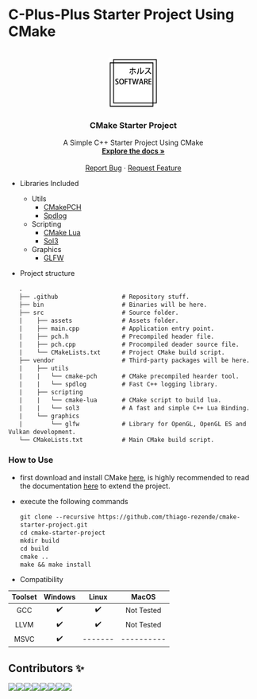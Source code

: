 # C-Plus-Plus Starter Project Using CMake

<!-- PROJECT LOGO -->
<br />
<div align="center">
  <a href="https://github.com/thiago-rezende/cmake-starter-project">
    <img src=".gitlab/logo.png" alt="Logo" width="100" height="100">
  </a>

  <h3 align="center">CMake Starter Project</h3>

  <p align="center">
    A Simple C++ Starter Project Using CMake
    <br />
    <a href="#how-to-use"><strong>Explore the docs »</strong></a>
    <br />
    <br />
    <a href="https://github.com/thiago-rezende/cmake-starter-project/issues">Report Bug</a>
    ·
    <a href="https://github.com/thiago-rezende/cmake-starter-project/issues">Request Feature</a>
  </p>
</div>

 - Libraries Included
   - Utils
     - [CMakePCH][cmake-pch-url]
     - [Spdlog][spdlog-url]
   - Scripting
     - [CMake Lua][cmake-lua-url]
   	 - [Sol3][sol3-url]
   - Graphics
     - [GLFW][glfw-url]

 - Project structure
 ```
    .
    ├── .github                  # Repository stuff.
    ├── bin                      # Binaries will be here.
    ├── src                      # Source folder.
    |    ├── assets              # Assets folder.
    |    ├── main.cpp            # Application entry point.
    |    ├── pch.h               # Precompiled header file.
    |    ├── pch.cpp             # Procompiled deader source file.
    |    └── CMakeLists.txt      # Project CMake build script.
    ├── vendor                   # Third-party packages will be here.
    |    ├── utils
    |    |   └── cmake-pch       # CMake precompiled hearder tool.
    |    |   └── spdlog          # Fast C++ logging library.
    |    ├── scripting
    |    |   └── cmake-lua       # CMake script to build lua.
    |    |   └── sol3            # A fast and simple C++ Lua Binding.
    |    └── graphics
    |        └── glfw            # Library for OpenGL, OpenGL ES and Vulkan development.
    └── CMakeLists.txt           # Main CMake build script.
```
 ### How to Use
 - first download and install CMake [here][cmake-url], is highly recommended to read the documentation [here](https://cmake.org/cmake-tutorial/) to extend the project.
 - execute the following commands

     ```
     git clone --recursive https://github.com/thiago-rezende/cmake-starter-project.git
     cd cmake-starter-project
     mkdir build
     cd build
     cmake ..
     make && make install
     ```

 - Compatibility

 | Toolset  |    Windows    |     Linux     |     MacOS     |
 |:--------:|:-------------:|:-------------:|:-------------:|
 | GCC      |       ✔️      |    ✔️        |   Not Tested  |
 | LLVM     |       ✔️      |    ✔️        |   Not Tested  |
 | MSVC     |       ✔️      |    -------   |   ----------  |

[cmake-url]: https://cmake.org/
[cmake-pch-url]: https://github.com/larsch/cmake-precompiled-header.git
[cmake-lua-url]: https://gitlab.com/thiago-rezende/cmake-lua.git
[sol3-url]: https://github.com/thephd/sol2
[spdlog-url]: https://github.com/gabime/spdlog
[glfw-url]: https://github.com/glfw/glfw

## Contributors ✨

[![](https://sourcerer.io/fame/thiago-rezende/thiago-rezende/cmake-starter-project/images/0)](https://sourcerer.io/fame/thiago-rezende/thiago-rezende/cmake-starter-project/links/0)[![](https://sourcerer.io/fame/thiago-rezende/thiago-rezende/cmake-starter-project/images/1)](https://sourcerer.io/fame/thiago-rezende/thiago-rezende/cmake-starter-project/links/1)[![](https://sourcerer.io/fame/thiago-rezende/thiago-rezende/cmake-starter-project/images/2)](https://sourcerer.io/fame/thiago-rezende/thiago-rezende/cmake-starter-project/links/2)[![](https://sourcerer.io/fame/thiago-rezende/thiago-rezende/cmake-starter-project/images/3)](https://sourcerer.io/fame/thiago-rezende/thiago-rezende/cmake-starter-project/links/3)[![](https://sourcerer.io/fame/thiago-rezende/thiago-rezende/cmake-starter-project/images/4)](https://sourcerer.io/fame/thiago-rezende/thiago-rezende/cmake-starter-project/links/4)[![](https://sourcerer.io/fame/thiago-rezende/thiago-rezende/cmake-starter-project/images/5)](https://sourcerer.io/fame/thiago-rezende/thiago-rezende/cmake-starter-project/links/5)[![](https://sourcerer.io/fame/thiago-rezende/thiago-rezende/cmake-starter-project/images/6)](https://sourcerer.io/fame/thiago-rezende/thiago-rezende/cmake-starter-project/links/6)[![](https://sourcerer.io/fame/thiago-rezende/thiago-rezende/cmake-starter-project/images/7)](https://sourcerer.io/fame/thiago-rezende/thiago-rezende/cmake-starter-project/links/7)

